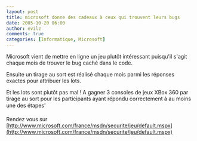 ```yaml
---
layout: post
title: microsoft donne des cadeaux à ceux qui trouvent leurs bugs
date: 2005-10-20 06:00
author: evilz
comments: true
categories: [Informatique, Microsoft]
---
```

Microsoft vient de mettre en ligne un jeu plutôt intéressant puisqu'il s'agit chaque mois de trouver le bug caché dans le code.

Ensuite un tirage au sort est réalisé chaque mois parmi les réponses exactes pour attribuer les lots.

Et les lots sont plutôt pas mal ! A gagner 3 consoles de jeux XBox 360 par tirage au sort pour les participants ayant répondu correctement à au moins une des étapes'

Rendez vous sur [http://www.microsoft.com/france/msdn/securite/jeu/default.mspx](http://www.microsoft.com/france/msdn/securite/jeu/default.mspx)
